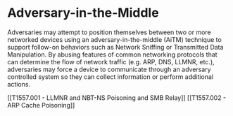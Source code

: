 # Adversary-in-the-Middle

Adversaries may attempt to position themselves between two or more networked devices using an adversary-in-the-middle (AiTM) technique to support follow-on behaviors such as Network Sniffing or Transmitted Data Manipulation. By abusing features of common networking protocols that can determine the flow of network traffic (e.g. ARP, DNS, LLMNR, etc.), adversaries may force a device to communicate through an adversary controlled system so they can collect information or perform additional actions.

[[T1557.001 - LLMNR and NBT-NS Poisoning and SMB Relay]]
[[T1557.002 - ARP Cache Poisoning]]